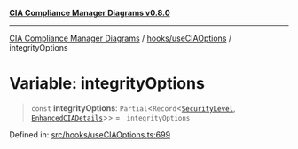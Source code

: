 [**CIA Compliance Manager Diagrams v0.8.0**](../../../README.md)

***

[CIA Compliance Manager Diagrams](../../../modules.md) / [hooks/useCIAOptions](../README.md) / integrityOptions

# Variable: integrityOptions

> `const` **integrityOptions**: `Partial`\<`Record`\<[`SecurityLevel`](../../../types/cia/type-aliases/SecurityLevel.md), [`EnhancedCIADetails`](../interfaces/EnhancedCIADetails.md)\>\> = `_integrityOptions`

Defined in: [src/hooks/useCIAOptions.ts:699](https://github.com/Hack23/cia-compliance-manager/blob/9d71808d079d754f4b85858b6e4ea1bff990b076/src/hooks/useCIAOptions.ts#L699)
